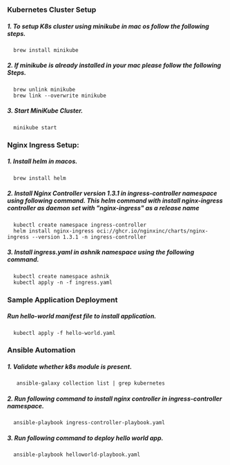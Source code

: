 ### Kubernetes Cluster Setup

##### 1. To setup K8s cluster using minikube in mac os follow the following steps.
      
      brew install minikube
   
##### 2. If minikube is already installed in your mac please follow the following Steps.
      
      brew unlink minikube
      brew link --overwrite minikube
   
##### 3. Start MiniKube Cluster.

      minikube start
   
### Nginx Ingress Setup:  

##### 1. Install helm in macos.

      brew install helm
   
##### 2. Install Nginx Controller version 1.3.1 in ingress-controller namespace using following command. This helm command with install nginx-ingress controller as daemon set with "nginx-ingress" as a release name

      kubectl create namespace ingress-controller  
      helm install nginx-ingress oci://ghcr.io/nginxinc/charts/nginx-ingress --version 1.3.1 -n ingress-controller

##### 3. Install ingress.yaml in ashnik namespace using the following command.
   
      kubectl create namespace ashnik
      kubectl apply -n -f ingress.yaml 
      
### Sample Application Deployment

##### Run hello-world manifest file to install application.

      kubectl apply -f hello-world.yaml

 ### Ansible Automation

 ##### 1. Validate whether k8s module is present.
 
       ansible-galaxy collection list | grep kubernetes  

 ##### 2. Run following command to install nginx controller in ingress-controller namespace.

      ansible-playbook ingress-controller-playbook.yaml
      
##### 3.  Run following command to deploy hello world app.

      ansible-playbook helloworld-playbook.yaml
      


 
